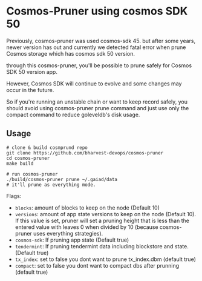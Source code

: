 # Cosmos-Pruner using cosmos SDK 50
Previously, cosmos-pruner was used cosmos-sdk 45.
but after some years, newer version has out and currently we detected fatal error when prune Cosmos storage which has cosmos sdk 50 version.

through this cosmos-pruner, you'll be possible to prune safely for Cosmos SDK 50 version app.


However, Cosmos SDK will continue to evolve and some changes may occur in the future.

So if you're running an unstable chain or want to keep record safely, 
you should avoid using cosmos-pruner prune command and just use only the compact command to reduce goleveldb's disk usage.





## Usage

```
# clone & build cosmprund repo
git clone https://github.com/bharvest-devops/cosmos-pruner
cd cosmos-pruner
make build

# run cosmos-pruner 
./build/cosmos-pruner prune ~/.gaiad/data
# it'll prune as everything mode.
```

Flags: 

- `blocks`: amount of blocks to keep on the node (Default 10)
- `versions`: amount of app state versions to keep on the node (Default 10). If this value is set, pruner will set a pruning height that is less than the entered value with leaves 0 when divided by 10 (because cosmos-pruner uses everything strategies). 
- `cosmos-sdk`: If pruning app state (Default true)
- `tendermint`: If pruning tendermint data including blockstore and state. (Default true)
- `tx_index`: set to false you dont want to prune tx_index.dbm (default true)
- `compact`: set to false you dont want to compact dbs after prunning (default true)
